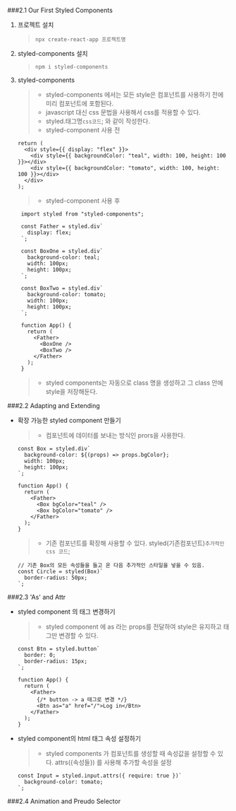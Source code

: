 ###2.1 Our First Styled Components

1. 프로젝트 설치
   > `npx create-react-app 프로젝트명`
2. styled-components 설치
   > `npm i styled-components`
3. styled-components

   > - styled-components 에서는 모든 style은 컴포넌트를 사용하기 전에 미리 컴포넌트에 포함된다.
   > - javascript 대신 css 문법을 사용해서 css를 적용할 수 있다.
   > - styled.태그명`css코드`; 와 같이 작성한다.
   > - styled-component 사용 전

   ```
   return (
     <div style={{ display: "flex" }}>
       <div style={{ backgroundColor: "teal", width: 100, height: 100 }}></div>
       <div style={{ backgroundColor: "tomato", width: 100, height: 100 }}></div>
     </div>
   );
   ```

   > - styled-component 사용 후

   ```
    import styled from "styled-components";

    const Father = styled.div`
      display: flex;
    `;

    const BoxOne = styled.div`
      background-color: teal;
      width: 100px;
      height: 100px;
    `;

    const BoxTwo = styled.div`
      background-color: tomato;
      width: 100px;
      height: 100px;
    `;

    function App() {
      return (
        <Father>
          <BoxOne />
          <BoxTwo />
        </Father>
      );
    }
   ```

   > - styled components는 자동으로 class 명을 생성하고 그 class 안에 style을 저장해둔다.

###2.2 Adapting and Extending

- 확장 가능한 styled component 만들기

  > - 컴포넌트에 데이터를 보내는 방식인 prors을 사용한다.

  ```
  const Box = styled.div`
    background-color: ${(props) => props.bgColor};
    width: 100px;
    height: 100px;
  `;

  function App() {
    return (
      <Father>
        <Box bgColor="teal" />
        <Box bgColor="tomato" />
      </Father>
    );
  }
  ```

  > - 기존 컴포넌트를 확장해 사용할 수 있다.
  >   styled(기존컴포넌트)`추가적인 css 코드`;

  ```
  // 기존 Box의 모든 속성들을 들고 온 다음 추가적인 스타일을 넣을 수 있음.
  const Circle = styled(Box)`
    border-radius: 50px;
  `;
  ```

###2.3 'As' and Attr

- styled component 의 태그 변경하기

  > - styled component 에 as 라는 props를 전달하여 style은 유지하고 태그만 변경할 수 있다.

  ```
  const Btn = styled.button`
    border: 0;
    border-radius: 15px;
  `;

  function App() {
    return (
      <Father>
        {/* button -> a 태그로 변경 */}
        <Btn as="a" href="/">Log in</Btn>
      </Father>
    );
  }
  ```

- styled component의 html 태그 속성 설정하기
  > - styled components 가 컴포넌트를 생성할 때 속성값을 설정할 수 있다.
  >   attrs({속성들}) 를 사용해 추가할 속성을 설정
  ```
  const Input = styled.input.attrs({ require: true })`
    background-color: tomato;
  `;
  ```

###2.4 Animation and Preudo Selector
